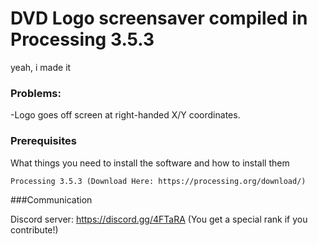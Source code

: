 # DVD Logo screensaver compiled in Processing 3.5.3

yeah, i made it

### Problems:
-Logo goes off screen at right-handed X/Y coordinates.

### Prerequisites

What things you need to install the software and how to install them

```
Processing 3.5.3 (Download Here: https://processing.org/download/)
```

###Communication

Discord server: https://discord.gg/4FTaRA (You get a special rank if you contribute!)